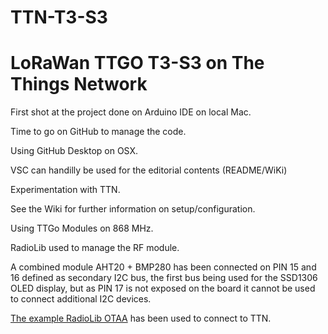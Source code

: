# TTN-T3-S3
# LoRaWan TTGO T3-S3 on The Things Network

First shot at the project done on Arduino IDE on local Mac.

Time to go on GitHub to manage the code.

Using GitHub Desktop on OSX.

VSC can handilly be used for the editorial contents (README/WiKi)

Experimentation with TTN.

See the Wiki for further information on setup/configuration.

Using TTGo Modules on 868 MHz.

RadioLib used to manage the RF module.

A combined module AHT20 + BMP280 has been connected on PIN 15 and 16 defined as secondary I2C bus, the first bus being used for the SSD1306 OLED display, but as PIN 17 is not exposed on the board it cannot be used to connect additional I2C devices.

[The example RadioLib OTAA](https://github.com/Xinyuan-LilyGO/LilyGo-LoRa-Series/tree/master/examples/LoRaWAN/RadioLib_OTAA) has been used to connect to TTN.